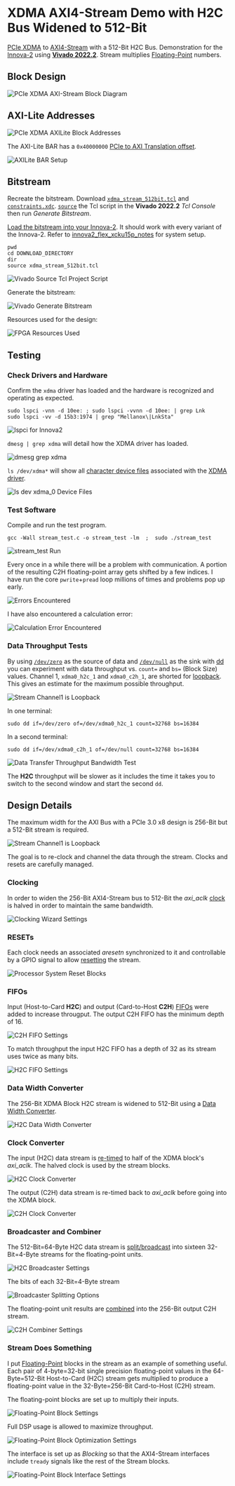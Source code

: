 # XDMA AXI4-Stream Demo with H2C Bus Widened to 512-Bit

[PCIe XDMA](https://docs.xilinx.com/r/en-US/pg195-pcie-dma/Introduction) to [AXI4-Stream](https://docs.xilinx.com/r/en-US/ug1399-vitis-hls/How-AXI4-Stream-Works) with a 512-Bit H2C Bus. Demonstration for the [Innova-2](https://www.nvidia.com/en-us/networking/ethernet/innova-2-flex/) using [**Vivado 2022.2**](https://www.xilinx.com/support/download/index.html/content/xilinx/en/downloadNav/vivado-design-tools/2022-2.html). Stream multiplies [Floating-Point](https://docs.xilinx.com/v/u/en-US/pg060-floating-point) numbers.



## Block Design

![PCIe XDMA AXI-Stream Block Diagram](img/xdma_stream_512bit_Block_Diagram.png)



## AXI-Lite Addresses

![PCIe XDMA AXILite Block Addresses](img/xdma_stream_512bit_AXILite_Addresses.png)

The AXI-Lite BAR has a `0x40000000` [PCIe to AXI Translation offset](https://docs.xilinx.com/r/en-US/pg195-pcie-dma/PCIe-BARs-Tab).

![AXILite BAR Setup](img/XDMA_Block_Properties_AXILite_BAR_Setup.png)



## Bitstream

Recreate the bitstream. Download [`xdma_stream_512bit.tcl`](xdma_stream_512bit.tcl) and [`constraints.xdc`](constraints.xdc). [`source`](https://docs.xilinx.com/r/2022.2-English/ug939-vivado-designing-with-ip-tutorial/Source-the-Tcl-Script?tocId=7apMNdBzAEx4udRnUANS9A) the Tcl script in the **Vivado 2022.2** *Tcl Console* then run *Generate Bitstream*.

[Load the bitstream into your Innova-2](https://github.com/mwrnd/innova2_flex_xcku15p_notes#loading-a-user-image). It should work with every variant of the Innova-2. Refer to [innova2_flex_xcku15p_notes](https://github.com/mwrnd/innova2_flex_xcku15p_notes) for system setup.

```
pwd
cd DOWNLOAD_DIRECTORY
dir
source xdma_stream_512bit.tcl
```

![Vivado Source Tcl Project Script](img/Vivado_source_Tcl_Project.png)

Generate the bitstream:

![Vivado Generate Bitstream](img/Vivado_Generate_Bitstream.png)

Resources used for the design:

![FPGA Resources Used](img/xdma_stream_512bit_Resources_Used.png)



## Testing

### Check Drivers and Hardware

Confirm the `xdma` driver has loaded and the hardware is recognized and operating as expected.
```
sudo lspci -vnn -d 10ee: ; sudo lspci -vvnn -d 10ee: | grep Lnk
sudo lspci -vv -d 15b3:1974 | grep "Mellanox\|LnkSta"
```

![lspci for Innova2](img/lspci_for_Innova2.jpg)

`dmesg | grep xdma` will detail how the XDMA driver has loaded.

![dmesg grep xdma](img/dmesg_XDMA_dma_ip_drivers.png)

`ls /dev/xdma*` will show all [character device files](https://en.wikipedia.org/wiki/Device_file#Character_devices) associated with the [XDMA driver](https://github.com/xilinx/dma_ip_drivers).

![ls dev xdma_0 Device Files](img/xdma_0_ls_dev_Device_Files.png)



### Test Software

Compile and run the test program.
```
gcc -Wall stream_test.c -o stream_test -lm  ;  sudo ./stream_test
```

![stream_test Run](img/stream_test_Run.png)

Every once in a while there will be a problem with communication. A portion of the resulting C2H floating-point array gets shifted by a few indices. I have run the core `pwrite`+`pread` loop millions of times and problems pop up early.

![Errors Encountered](img/Errors_Encountered.jpg)

I have also encountered a calculation error:

![Calculation Error Encountered](img/Calculation_Error_Encountered.jpg)



### Data Throughput Tests

By using [`/dev/zero`](https://en.wikipedia.org/wiki//dev/zero) as the source of data and [`/dev/null`](https://en.wikipedia.org/wiki/Null_device) as the sink with [dd](https://manpages.ubuntu.com/manpages/focal/en/man1/dd.1.html) you can experiment with data throughput vs. `count=` and `bs=` (Block Size) values. Channel 1, `xdma0_h2c_1` and `xdma0_c2h_1`, are shorted for [loopback](https://en.wikipedia.org/wiki/Loopback). This gives an estimate for the maximum possible throughput.

![Stream Channel1 is Loopback](img/xdma_stream_512bit_Channel1_Loopback.png)

In one terminal:
```
sudo dd if=/dev/zero of=/dev/xdma0_h2c_1 count=32768 bs=16384
```

In a second terminal:
```
sudo dd if=/dev/xdma0_c2h_1 of=/dev/null count=32768 bs=16384
```

![Data Transfer Throughput Bandwidth Test](img/xdma_stream_bandwidth_test.png)

The **H2C** throughput will be slower as it includes the time it takes you to switch to the second window and start the second `dd`.



## Design Details

The maximum width for the AXI Bus with a PCIe 3.0 x8 design is 256-Bit but a 512-Bit stream is required.

![Stream Channel1 is Loopback](img/xdma_stream_512bit_Channel1_Loopback.png)

The goal is to re-clock and channel the data through the stream. Clocks and resets are carefully managed.



### Clocking

In order to widen the 256-Bit AXI4-Stream bus to 512-Bit the *axi_aclk* [clock](https://docs.xilinx.com/r/en-US/pg065-clk-wiz) is halved in order to maintain the same bandwidth.

![Clocking Wizard Settings](img/Clocking_Wizard_Settings.png)



### RESETs

Each clock needs an associated *aresetn* synchronized to it and controllable by a GPIO signal to allow [resetting](https://docs.xilinx.com/v/u/en-US/pg164-proc-sys-reset) the stream.

![Processor System Reset Blocks](img/Processor_System_Reset_Blocks.png)



### FIFOs

Input (Host-to-Card **H2C**) and output (Card-to-Host **C2H**) [FIFOs](https://docs.xilinx.com/r/en-US/pg085-axi4stream-infrastructure/AXI4-Stream-Data-FIFO?tocId=gyNUSa81sSudIrD3MNZ6aw) were added to increase througput. The output C2H FIFO has the minimum depth of 16.

![C2H FIFO Settings](img/AXI4Stream_C2H_Data_FIFO_Settings.png)

To match throughput the input H2C FIFO has a depth of 32 as its stream uses twice as many bits.

![H2C FIFO Settings](img/AXI4Stream_H2C_Data_FIFO_Settings.png)



### Data Width Converter

The 256-Bit XDMA Block H2C stream is widened to 512-Bit using a [Data Width Converter](https://docs.xilinx.com/r/en-US/pg085-axi4stream-infrastructure/AXI4-Stream-Data-Width-Converter?tocId=XeJGiRyJ7jaFrWoPmP_A0w).

![H2C Data Width Converter](img/AXI4Stream_Data_Width_Converter_Settings.png)



### Clock Converter

The input (H2C) data stream is [re-timed](https://docs.xilinx.com/r/en-US/pg085-axi4stream-infrastructure/AXI4-Stream-Clock-Converter?tocId=~IzTrg2BxmuhSg7Byd_UQA) to half of the XDMA block's *axi_aclk*. The halved clock is used by the stream blocks.

![H2C Clock Converter](img/AXI4Stream_H2C_Clock_Converter_Settings.png)

The output (C2H) data stream is re-timed back to *axi_aclk* before going into the XDMA block.

![C2H Clock Converter](img/AXI4Stream_C2H_Clock_Converter_Settings.png)



### Broadcaster and Combiner

The 512-Bit=64-Byte H2C data stream is [split/broadcast](https://docs.xilinx.com/r/en-US/pg085-axi4stream-infrastructure/AXI4-Stream-Broadcaster?tocId=lTRZ8UtIrjz6JIc8NcwYXg) into sixteen 32-Bit=4-Byte streams for the floating-point units.

![H2C Broadcaster Settings](img/AXI4Stream_H2C_Broadcaster_Settings.png)

The bits of each 32-Bit=4-Byte stream 

![Broadcaster Splitting Options](img/AXI4Stream_H2C_Broadcaster_Stream_Splitting_Options.png)

The floating-point unit results are [combined](https://docs.xilinx.com/r/en-US/pg085-axi4stream-infrastructure/AXI4-Stream-Combiner?tocId=8HmUlSZRrylcyf9aL1bMOw) into the 256-Bit output C2H stream.

![C2H Combiner Settings](img/AXI4Stream_C2H_Combiner_Settings.png)



### Stream Does Something

I put [Floating-Point](https://docs.xilinx.com/v/u/en-US/pg060-floating-point) blocks in the stream as an example of something useful. Each pair of 4-byte=32-bit single precision floating-point values in the 64-Byte=512-Bit Host-to-Card (H2C) stream gets multiplied to produce a floating-point value in the 32-Byte=256-Bit Card-to-Host (C2H) stream.

The floating-point blocks are set up to multiply their inputs.

![Floating-Point Block Settings](img/Floating-Point_Settings.png)

Full DSP usage is allowed to maximize throughput.

![Floating-Point Block Optimization Settings](img/Floating-Point_Optimizations.png)

The interface is set up as *Blocking* so that the AXI4-Stream interfaces include `tready` signals like the rest of the Stream blocks.

![Floating-Point Block Interface Settings](img/Floating-Point_Interface.png)



